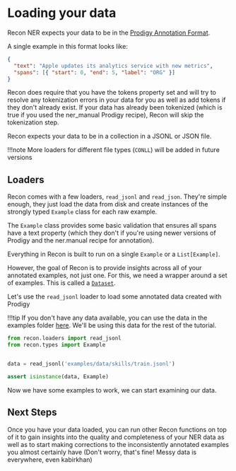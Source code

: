 # Loading your data

Recon NER expects your data to be in the [Prodigy Annotation Format](https://prodi.gy/docs/api-interfaces#ner).

A single example in this format looks like:

```JSON
{
  "text": "Apple updates its analytics service with new metrics",
  "spans": [{ "start": 0, "end": 5, "label": "ORG" }]
}
```

Recon does require that you have the tokens property set and will try to resolve any tokenization errors in your
data for you as well as add tokens if they don't already exist. If your data has already been tokenized (which is true if you used the ner_manual Prodigy recipe), Recon will skip the tokenization step.

Recon expects your data to be in a collection in a JSONL or JSON file.

!!!note
    More loaders for different file types (`CONLL`) will be added in future versions


## Loaders

Recon comes with a few loaders, `read_jsonl` and `read_json`. They're simple enough, they just load the data from disk and create instances of the strongly typed `Example` class for each raw example.

The `Example` class provides some basic validation that ensures all spans have a text property (which they don't if you're using newer versions of Prodigy and the ner.manual recipe for annotation).

Everything in Recon is built to run on a single `Example` or a `List[Example]`.

However, the goal of Recon is to provide insights across all of your annotated examples, not just one. For this, we need a wrapper around a set of examples. This is called a [`Dataset`](/api/dataset).

Let's use the `read_jsonl` loader to load some annotated data created with Prodigy

!!!tip
    If you don't have any data available, you can use the data in the examples folder [here](https://github.com/kabirkhan/reconner/tree/master/examples/data/skills). We'll be using this data for the rest of the tutorial.

```python
from recon.loaders import read_jsonl
from recon.types import Example


data = read_jsonl('examples/data/skills/train.jsonl')

assert isinstance(data, Example)
```

Now we have some examples to work, we can start examining our data.

## Next Steps

Once you have your data loaded, you can run other Recon functions on top of it to gain insights into the quality and completeness of your NER data as well as to start making corrections to the inconsistently annotated examples you almost certainly have (Don't worry, that's fine! Messy data is everywhere, even kabirkhan)
